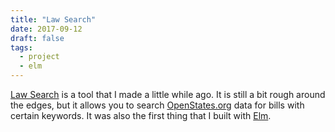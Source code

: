 ```yaml
---
title: "Law Search"
date: 2017-09-12
draft: false
tags:
  - project
  - elm
---
```


[Law Search](https://setupminimal.github.io/law-search/lawSearch.html) is a tool that I made a little while ago. It is still a bit rough around the edges, but it allows you to search [OpenStates.org](https://openstates.org) data for bills with certain keywords. It was also the first thing that I built with [Elm](https://elm-lang.org).
